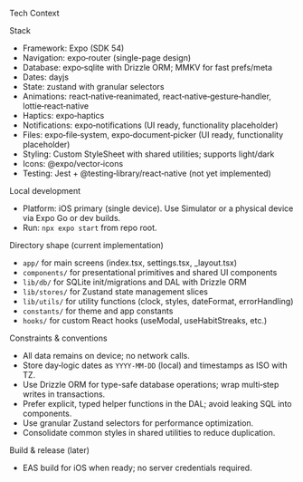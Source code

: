 Tech Context

Stack

- Framework: Expo (SDK 54)
- Navigation: expo‑router (single-page design)
- Database: expo‑sqlite with Drizzle ORM; MMKV for fast prefs/meta
- Dates: dayjs
- State: zustand with granular selectors
- Animations: react‑native‑reanimated, react‑native‑gesture‑handler, lottie‑react‑native
- Haptics: expo‑haptics
- Notifications: expo‑notifications (UI ready, functionality placeholder)
- Files: expo‑file‑system, expo‑document‑picker (UI ready, functionality placeholder)
- Styling: Custom StyleSheet with shared utilities; supports light/dark
- Icons: @expo/vector‑icons
- Testing: Jest + @testing‑library/react‑native (not yet implemented)

Local development

- Platform: iOS primary (single device). Use Simulator or a physical device via Expo Go or dev builds.
- Run: `npx expo start` from repo root.

Directory shape (current implementation)

- `app/` for main screens (index.tsx, settings.tsx, \_layout.tsx)
- `components/` for presentational primitives and shared UI components
- `lib/db/` for SQLite init/migrations and DAL with Drizzle ORM
- `lib/stores/` for Zustand state management slices
- `lib/utils/` for utility functions (clock, styles, dateFormat, errorHandling)
- `constants/` for theme and app constants
- `hooks/` for custom React hooks (useModal, useHabitStreaks, etc.)

Constraints & conventions

- All data remains on device; no network calls.
- Store day‑logic dates as `YYYY‑MM‑DD` (local) and timestamps as ISO with TZ.
- Use Drizzle ORM for type-safe database operations; wrap multi‑step writes in transactions.
- Prefer explicit, typed helper functions in the DAL; avoid leaking SQL into components.
- Use granular Zustand selectors for performance optimization.
- Consolidate common styles in shared utilities to reduce duplication.

Build & release (later)

- EAS build for iOS when ready; no server credentials required.
